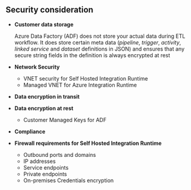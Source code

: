 ## Security consideration

- **Customer data storage**

  Azure Data Factory (ADF) does not store your actual data during ETL workflow. It does store certain meta data (*pipeline*, *trigger*, *activity*, *linked* *service* and *dataset* definitions in JSON) and ensures that any secure string fields in the definition is always encrypted at rest

- **Network Security**

  - VNET security for Self Hosted Integration Runtime
  - Managed VNET for Azure Integration Runtime

- **Data encryption in transit**

- **Data encryption at rest**

  - Customer Managed Keys for ADF

- **Compliance**

- **Firewall requirements for Self Hosted Integration Runtime**
  - Outbound ports and domains
  - IP addresses
  - Service endpoints
  - Private endpoints
  - On-premises Credentials encryption


